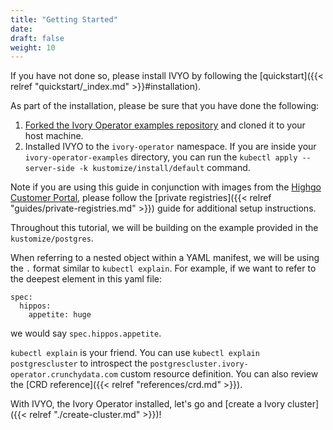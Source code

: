 ```yaml
---
title: "Getting Started"
date:
draft: false
weight: 10
---
```


If you have not done so, please install IVYO by following the [quickstart]({{< relref "quickstart/_index.md" >}}#installation).

As part of the installation, please be sure that you have done the following:

1. [Forked the Ivory Operator examples repository](https://github.com/Highgo/ivory-operator-examples/fork) and cloned it to your host machine.
1. Installed IVYO to the `ivory-operator` namespace. If you are inside your `ivory-operator-examples` directory, you can run the `kubectl apply --server-side -k kustomize/install/default` command.

Note if you are using this guide in conjunction with images from the [Highgo Customer Portal](https://access.crunchydata.com), please follow the [private registries]({{< relref "guides/private-registries.md" >}}) guide for additional setup instructions.

Throughout this tutorial, we will be building on the example provided in the `kustomize/postgres`.

When referring to a nested object within a YAML manifest, we will be using the `.` format similar to `kubectl explain`. For example, if we want to refer to the deepest element in this yaml file:

```
spec:
  hippos:
    appetite: huge
```

we would say `spec.hippos.appetite`.

`kubectl explain` is your friend. You can use `kubectl explain postgrescluster` to introspect the `postgrescluster.ivory-operator.crunchydata.com` custom resource definition. You can also review the [CRD reference]({{< relref "references/crd.md" >}}).

With IVYO, the Ivory Operator installed, let's go and [create a Ivory cluster]({{< relref "./create-cluster.md" >}})!
